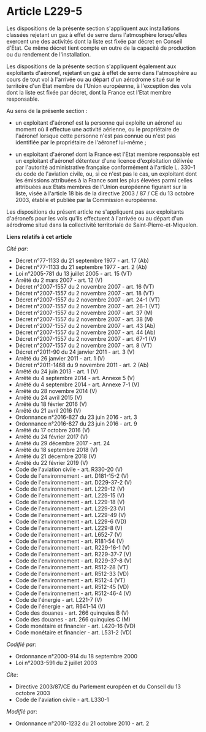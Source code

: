 # Article L229-5

Les dispositions de la présente section s'appliquent aux installations classées rejetant un gaz à effet de serre dans
l'atmosphère lorsqu'elles exercent une des activités dont la liste est fixée par décret en Conseil d'Etat. Ce même décret
tient compte en outre de la capacité de production ou du rendement de l'installation. 

Les dispositions de la présente section s'appliquent également aux exploitants d'aéronef, rejetant un gaz à effet de serre
dans l'atmosphère au cours de tout vol à l'arrivée ou au départ d'un aérodrome situé sur le territoire d'un Etat membre de
l'Union européenne, à l'exception des vols dont la liste est fixée par décret, dont la France est l'Etat membre responsable. 

Au sens de la présente section :

- un exploitant d'aéronef est la personne qui exploite un aéronef au moment où il effectue une activité aérienne, ou le
propriétaire de l'aéronef lorsque cette personne n'est pas connue ou n'est pas identifiée par le propriétaire de l'aéronef
lui-même ;

- un exploitant d'aéronef dont la France est l'Etat membre responsable est un exploitant d'aéronef détenteur d'une licence
d'exploitation délivrée par l'autorité administrative française conformément à l'article L. 330-1 du code de l'aviation
civile, ou, si ce n'est pas le cas, un exploitant dont les émissions attribuées à la France sont les plus élevées parmi
celles attribuées aux Etats membres de l'Union européenne figurant sur la liste, visée à l'article 18 bis de la directive
2003 / 87 / CE du 13 octobre 2003, établie et publiée par la Commission européenne. 

Les dispositions du présent article ne s'appliquent pas aux exploitants d'aéronefs pour les vols qu'ils effectuent à
l'arrivée ou au départ d'un aérodrome situé dans la collectivité territoriale de Saint-Pierre-et-Miquelon.

**Liens relatifs à cet article**

_Cité par_:

  - Décret n°77-1133 du 21 septembre 1977 - art. 17 (Ab)
  - Décret n°77-1133 du 21 septembre 1977 - art. 2 (Ab)
  - Loi n°2005-781 du 13 juillet 2005 - art. 15 (VT)
  - Arrêté du 2 mars 2007 - art. 12 (V)
  - Décret n°2007-1557 du 2 novembre 2007 - art. 16 (VT)
  - Décret n°2007-1557 du 2 novembre 2007 - art. 18 (VT)
  - Décret n°2007-1557 du 2 novembre 2007 - art. 24-1 (VT)
  - Décret n°2007-1557 du 2 novembre 2007 - art. 26-1 (VT)
  - Décret n°2007-1557 du 2 novembre 2007 - art. 37 (M)
  - Décret n°2007-1557 du 2 novembre 2007 - art. 38 (M)
  - Décret n°2007-1557 du 2 novembre 2007 - art. 43 (Ab)
  - Décret n°2007-1557 du 2 novembre 2007 - art. 44 (Ab)
  - Décret n°2007-1557 du 2 novembre 2007 - art. 67-1 (V)
  - Décret n°2007-1557 du 2 novembre 2007 - art. 8 (VT)
  - Décret n°2011-90 du 24 janvier 2011 - art. 3 (V)
  - Arrêté du 26 janvier 2011 - art. 1 (V)
  - Décret n°2011-1468 du 9 novembre 2011 - art. 2 (Ab)
  - Arrêté du 24 juin 2013 - art. 1 (V)
  - Arrêté du 4 septembre 2014 - art. Annexe 5 (V)
  - Arrêté du 4 septembre 2014 - art. Annexe 7-1 (V)
  - Arrêté du 28 novembre 2014 (V)
  - Arrêté du 24 avril 2015 (V)
  - Arrêté du 18 février 2016 (V)
  - Arrêté du 21 avril 2016 (V)
  - Ordonnance n°2016-827 du 23 juin 2016 - art. 3
  - Ordonnance n°2016-827 du 23 juin 2016 - art. 9
  - Arrêté du 17 octobre 2016 (V)
  - Arrêté du 24 février 2017 (V)
  - Arrêté du 29 décembre 2017 - art. 24
  - Arrêté du 18 septembre 2018 (V)
  - Arrêté du 21 décembre 2018 (V)
  - Arrêté du 22 février 2019 (V)
  - Code de l'aviation civile - art. R330-20 (V)
  - Code de l'environnement - art. D181-15-2 (V)
  - Code de l'environnement - art. D229-37-2 (V)
  - Code de l'environnement - art. L229-12 (V)
  - Code de l'environnement - art. L229-15 (V)
  - Code de l'environnement - art. L229-18 (V)
  - Code de l'environnement - art. L229-23 (V)
  - Code de l'environnement - art. L229-49 (V)
  - Code de l'environnement - art. L229-6 (VD)
  - Code de l'environnement - art. L229-8 (V)
  - Code de l'environnement - art. L652-7 (V)
  - Code de l'environnement - art. R181-54 (V)
  - Code de l'environnement - art. R229-16-1 (V)
  - Code de l'environnement - art. R229-37-7 (V)
  - Code de l'environnement - art. R229-37-8 (V)
  - Code de l'environnement - art. R512-28 (VT)
  - Code de l'environnement - art. R512-33 (VD)
  - Code de l'environnement - art. R512-4 (VT)
  - Code de l'environnement - art. R512-45 (VD)
  - Code de l'environnement - art. R512-46-4 (V)
  - Code de l'énergie - art. L221-7 (V)
  - Code de l'énergie - art. R641-14 (V)
  - Code des douanes - art. 266 quinquies B (V)
  - Code des douanes - art. 266 quinquies C (M)
  - Code monétaire et financier - art. L420-16 (VD)
  - Code monétaire et financier - art. L531-2 (VD)

_Codifié par_:

  - Ordonnance n°2000-914 du 18 septembre 2000
  - Loi n°2003-591 du 2 juillet 2003

_Cite_:

  - Directive 2003/87/CE du Parlement européen et du Conseil du 13 octobre 2003
  - Code de l'aviation civile - art. L330-1

_Modifié par_:

  - Ordonnance n°2010-1232 du 21 octobre 2010 - art. 2
